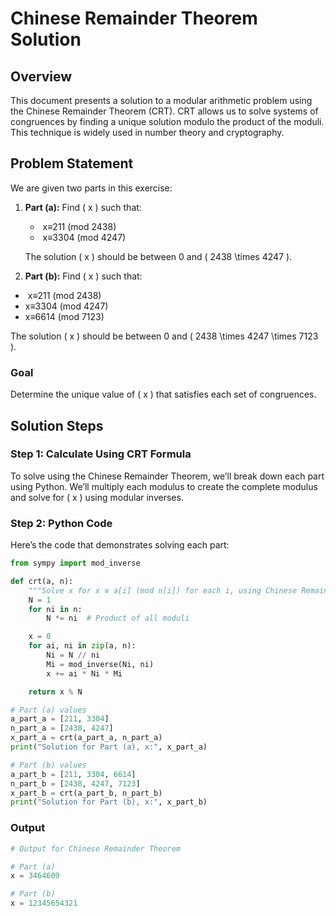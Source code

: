 # Chinese Remainder Theorem Solution

## Overview
This document presents a solution to a modular arithmetic problem using the Chinese Remainder Theorem (CRT). CRT allows us to solve systems of congruences by finding a unique solution modulo the product of the moduli. This technique is widely used in number theory and cryptography.

## Problem Statement
We are given two parts in this exercise:

1. **Part (a):** Find \( x \) such that:
   -  x≡211 (mod 2438)
   -  x≡3304 (mod 4247)

   The solution \( x \) should be between 0 and \( 2438 \times 4247 \).

2. **Part (b):** Find \( x \) such that:
  -  x≡211 (mod 2438)
  -  x≡3304 (mod 4247)
  -  x≡6614 (mod 7123)


   The solution \( x \) should be between 0 and \( 2438 \times 4247 \times 7123 \).

### Goal
Determine the unique value of \( x \) that satisfies each set of congruences.

## Solution Steps

### Step 1: Calculate Using CRT Formula
To solve using the Chinese Remainder Theorem, we’ll break down each part using Python. We’ll multiply each modulus to create the complete modulus and solve for \( x \) using modular inverses.

### Step 2: Python Code
Here’s the code that demonstrates solving each part:

```python
from sympy import mod_inverse

def crt(a, n):
    """Solve x for x ≡ a[i] (mod n[i]) for each i, using Chinese Remainder Theorem."""
    N = 1
    for ni in n:
        N *= ni  # Product of all moduli

    x = 0
    for ai, ni in zip(a, n):
        Ni = N // ni
        Mi = mod_inverse(Ni, ni)
        x += ai * Ni * Mi

    return x % N

# Part (a) values
a_part_a = [211, 3304]
n_part_a = [2438, 4247]
x_part_a = crt(a_part_a, n_part_a)
print("Solution for Part (a), x:", x_part_a)

# Part (b) values
a_part_b = [211, 3304, 6614]
n_part_b = [2438, 4247, 7123]
x_part_b = crt(a_part_b, n_part_b)
print("Solution for Part (b), x:", x_part_b)

```

### Output
```python
# Output for Chinese Remainder Theorem

# Part (a)
x = 3464609

# Part (b)
x = 12345654321
